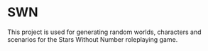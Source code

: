 # SWN
This project is used for generating random worlds, characters and scenarios for the Stars Without Number roleplaying game.

